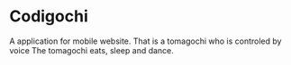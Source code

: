 # Codigochi

A application for mobile website. That is a tomagochi who is controled by voice
The tomagochi eats, sleep and dance.